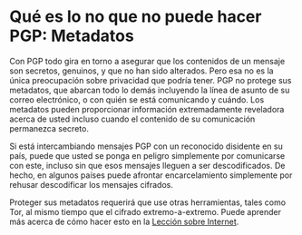 [Title]: # (Qué es lo que no puede hacer PGP: Metadatos)
[Order]: # (3)

# Qué es lo no que no puede hacer PGP: Metadatos

Con PGP todo gira en torno a asegurar que los contenidos de un mensaje son secretos, genuinos, y que no han sido alterados. Pero esa no es la única preocupación sobre privacidad que podría tener. PGP no protege sus metadatos, que abarcan todo lo demás incluyendo la línea de asunto de su correo electrónico, o con quién se está comunicando y cuándo. Los metadatos pueden proporcionar información extremadamente reveladora acerca de usted incluso cuando el contenido de su comunicación permanezca secreto.

Si está intercambiando mensajes PGP con un reconocido disidente en su país, puede que usted se ponga en peligro simplemente por comunicarse con este, incluso sin que esos mensajes lleguen a ser descodificados. De hecho, en algunos países puede afrontar encarcelamiento simplemente por rehusar descodificar los mensajes cifrados.

Proteger sus metadatos requerirá que use otras herramientas, tales como Tor, al mismo tiempo que el cifrado extremo-a-extremo. Puede aprender más acerca de cómo hacer esto en la [Lección sobre Internet](umbrella://lesson/the-internet).